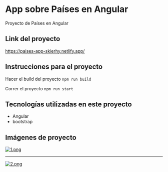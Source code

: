 # App sobre Países en Angular

Proyecto de Países en Angular

## Link del proyecto

<https://paises-app-skierhy.netlify.app/>

## Instrucciones para el proyecto

Hacer el build del proyecto
`npm run build`

Correr el proyecto
`npm run start`

## Tecnologías utilizadas en este proyecto

- Angular
- bootstrap

## Imágenes de proyecto

[![1.png](https://i.postimg.cc/NjgcdpXD/1.png)](https://postimg.cc/3dbVRjn0)

---

[![2.png](https://i.postimg.cc/QtZSqn9x/2.png)](https://postimg.cc/rdgSVjNv)

